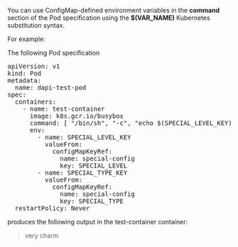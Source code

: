 You can use ConfigMap-defined environment variables in the <b>command</b> section of the Pod specification using the <b>$(VAR_NAME)</b> Kubernetes substitution syntax.

For example:

The following Pod specification

<pre>
apiVersion: v1
kind: Pod
metadata:
  name: dapi-test-pod
spec:
  containers:
    - name: test-container
      image: k8s.gcr.io/busybox
      command: [ "/bin/sh", "-c", "echo $(SPECIAL_LEVEL_KEY) $(SPECIAL_TYPE_KEY)" ]
      env:
        - name: SPECIAL_LEVEL_KEY
          valueFrom:
            configMapKeyRef:
              name: special-config
              key: SPECIAL_LEVEL
        - name: SPECIAL_TYPE_KEY
          valueFrom:
            configMapKeyRef:
              name: special-config
              key: SPECIAL_TYPE
  restartPolicy: Never
</pre>  
  
produces the following output in the test-container container:

>very charm